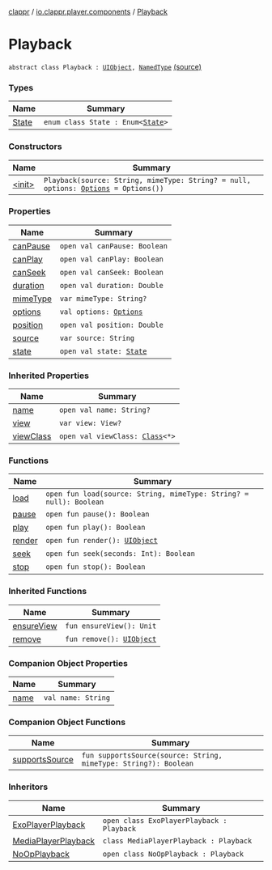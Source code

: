 [clappr](../../index.md) / [io.clappr.player.components](../index.md) / [Playback](.)

# Playback

`abstract class Playback : `[`UIObject`](../../io.clappr.player.base/-u-i-object/index.md)`, `[`NamedType`](../../io.clappr.player.base/-named-type/index.md) [(source)](https://github.com/clappr/clappr-android/tree/dev/clappr/src/main/kotlin/io/clappr/player/components/Playback.kt#L10)

### Types

| Name | Summary |
|---|---|
| [State](-state/index.md) | `enum class State : Enum<`[`State`](-state/index.md)`>` |

### Constructors

| Name | Summary |
|---|---|
| [&lt;init&gt;](-init-.md) | `Playback(source: String, mimeType: String? = null, options: `[`Options`](../../io.clappr.player.base/-options/index.md)` = Options())` |

### Properties

| Name | Summary |
|---|---|
| [canPause](can-pause.md) | `open val canPause: Boolean` |
| [canPlay](can-play.md) | `open val canPlay: Boolean` |
| [canSeek](can-seek.md) | `open val canSeek: Boolean` |
| [duration](duration.md) | `open val duration: Double` |
| [mimeType](mime-type.md) | `var mimeType: String?` |
| [options](options.md) | `val options: `[`Options`](../../io.clappr.player.base/-options/index.md) |
| [position](position.md) | `open val position: Double` |
| [source](source.md) | `var source: String` |
| [state](state.md) | `open val state: `[`State`](-state/index.md) |

### Inherited Properties

| Name | Summary |
|---|---|
| [name](../../io.clappr.player.base/-named-type/name.md) | `open val name: String?` |
| [view](../../io.clappr.player.base/-u-i-object/view.md) | `var view: View?` |
| [viewClass](../../io.clappr.player.base/-u-i-object/view-class.md) | `open val viewClass: `[`Class`](http://docs.oracle.com/javase/6/docs/api/java/lang/Class.html)`<*>` |

### Functions

| Name | Summary |
|---|---|
| [load](load.md) | `open fun load(source: String, mimeType: String? = null): Boolean` |
| [pause](pause.md) | `open fun pause(): Boolean` |
| [play](play.md) | `open fun play(): Boolean` |
| [render](render.md) | `open fun render(): `[`UIObject`](../../io.clappr.player.base/-u-i-object/index.md) |
| [seek](seek.md) | `open fun seek(seconds: Int): Boolean` |
| [stop](stop.md) | `open fun stop(): Boolean` |

### Inherited Functions

| Name | Summary |
|---|---|
| [ensureView](../../io.clappr.player.base/-u-i-object/ensure-view.md) | `fun ensureView(): Unit` |
| [remove](../../io.clappr.player.base/-u-i-object/remove.md) | `fun remove(): `[`UIObject`](../../io.clappr.player.base/-u-i-object/index.md) |

### Companion Object Properties

| Name | Summary |
|---|---|
| [name](name.md) | `val name: String` |

### Companion Object Functions

| Name | Summary |
|---|---|
| [supportsSource](supports-source.md) | `fun supportsSource(source: String, mimeType: String?): Boolean` |

### Inheritors

| Name | Summary |
|---|---|
| [ExoPlayerPlayback](../../io.clappr.player.playback/-exo-player-playback/index.md) | `open class ExoPlayerPlayback : Playback` |
| [MediaPlayerPlayback](../../io.clappr.player.playback/-media-player-playback/index.md) | `class MediaPlayerPlayback : Playback` |
| [NoOpPlayback](../../io.clappr.player.playback/-no-op-playback/index.md) | `open class NoOpPlayback : Playback` |
